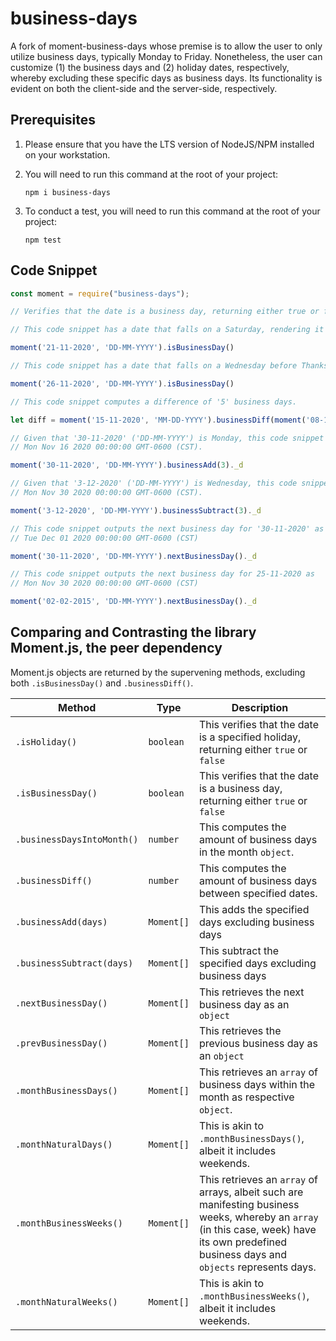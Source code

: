 # business-days

A fork of moment-business-days whose premise is to allow the user to only utilize business days, typically Monday to Friday. Nonetheless, the user can customize (1) the business days and (2) holiday dates, respectively, whereby excluding these specific days as business days. Its functionality is evident on both the client-side and the server-side, respectively.

## Prerequisites

1. Please ensure that you have the LTS version of NodeJS/NPM installed on your workstation.

2. You will need to run this command at the root of your project:

    ```npm i business-days```

3. To conduct a test, you will need to run this command at the root of your project:

    ```npm test```

## Code Snippet

```typescript
const moment = require("business-days");

// Verifies that the date is a business day, returning either true or false.

// This code snippet has a date that falls on a Saturday, rendering it false.

moment('21-11-2020', 'DD-MM-YYYY').isBusinessDay()

// This code snippet has a date that falls on a Wednesday before Thanksgiving, rendering it true.

moment('26-11-2020', 'DD-MM-YYYY').isBusinessDay()

// This code snippet computes a difference of '5' business days.

let diff = moment('15-11-2020', 'MM-DD-YYYY').businessDiff(moment('08-11-2020','MM-DD-YYYY'));

// Given that '30-11-2020' ('DD-MM-YYYY') is Monday, this code snippet outputs
// Mon Nov 16 2020 00:00:00 GMT-0600 (CST).

moment('30-11-2020', 'DD-MM-YYYY').businessAdd(3)._d

// Given that '3-12-2020' ('DD-MM-YYYY') is Wednesday, this code snippet outputs
// Mon Nov 30 2020 00:00:00 GMT-0600 (CST).

moment('3-12-2020', 'DD-MM-YYYY').businessSubtract(3)._d

// This code snippet outputs the next business day for '30-11-2020' as
// Tue Dec 01 2020 00:00:00 GMT-0600 (CST)

moment('30-11-2020', 'DD-MM-YYYY').nextBusinessDay()._d

// This code snippet outputs the next business day for 25-11-2020 as
// Mon Nov 30 2020 00:00:00 GMT-0600 (CST)

moment('02-02-2015', 'DD-MM-YYYY').nextBusinessDay()._d

```

## Comparing and Contrasting the library Moment.js, the peer dependency

Moment.js objects are returned by the supervening methods, excluding both ```.isBusinessDay()``` and ```.businessDiff()```.

| **Method** | **Type** | **Description** |
| ------ | --------- | ----------- |
| ```.isHoliday()``` | ```boolean``` | This verifies that the date is a specified holiday, returning either ```true``` or ```false``` |
| ```.isBusinessDay()``` | ```boolean``` | This verifies that the date is a business day, returning either ```true``` or ```false``` |
| ```.businessDaysIntoMonth()``` | ```number``` | This computes the amount of business days in the month ```object```. |
| ```.businessDiff()``` | ```number``` | This computes the amount of business days between specified dates. |
| ```.businessAdd(days)``` | ```Moment[]``` | This adds the specified days excluding business days |
| ```.businessSubtract(days)``` | ```Moment[]``` | This subtract the specified days excluding business days |
| ```.nextBusinessDay()``` | ```Moment[]``` | This retrieves the next business day as an ```object``` |
| ```.prevBusinessDay()``` | ```Moment[]``` | This retrieves the previous business day as an ``object`` |
| ```.monthBusinessDays()``` | ```Moment[]``` | This retrieves an ```array``` of business days within the month as respective ```object```. |
| ```.monthNaturalDays()``` | ```Moment[]``` | This is akin to ```.monthBusinessDays()```, albeit it includes weekends. |
| ```.monthBusinessWeeks()``` | ```Moment[]``` | This retrieves an ```array``` of arrays, albeit such are manifesting business weeks, whereby an ```array``` (in this case, week) have its own predefined business days and ```objects``` represents days. |
| ```.monthNaturalWeeks()``` | ```Moment[]``` | This is akin to ```.monthBusinessWeeks()```, albeit it includes weekends. |
